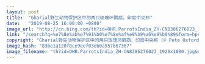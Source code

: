 ```yaml
---
layout: post
title:  "Gharial野生动物保护区中的两只玫瑰环鹦鹉，印度中央邦"
date:   "2019-08-25 16:00:00 +0800"
image_url: "http://cn.bing.com/th?id=OHR.ParrotsIndia_ZH-CN8386276023_1920x1080.jpg&rf=LaDigue_1920x1080.jpg&pid=hp"
link: "/search?q=%e7%8e%ab%e7%91%b0%e7%8e%af%e9%b9%a6%e9%b9%89&form=hpcapt&mkt=zh-cn"
copyright: "Gharial野生动物保护区中的两只玫瑰环鹦鹉，印度中央邦 (© Pete Oxford/Minden Pictures)"
image_hash: "83be1a120f8ce9eef03eb0a557b67367"
image_filename: "th?id=OHR.ParrotsIndia_ZH-CN8386276023_1920x1080.jpg&rf=LaDigue_1920x1080.jpg&pid=hp"
---
```

